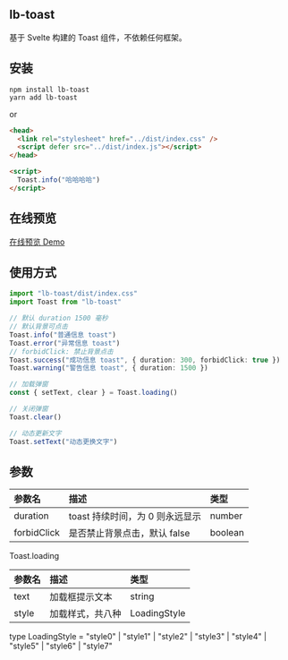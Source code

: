 ## lb-toast

基于 Svelte 构建的 Toast 组件，不依赖任何框架。

## 安装

```shell
npm install lb-toast
yarn add lb-toast
```

or

```html
<head>
  <link rel="stylesheet" href="../dist/index.css" />
  <script defer src="../dist/index.js"></script>
</head>

<script>
  Toast.info("哈哈哈哈")
</script>
```

## 在线预览

[在线预览 Demo](https://lb-tools.github.io/lb-toast/)

## 使用方式

```typescript
import "lb-toast/dist/index.css"
import Toast from "lb-toast"

// 默认 duration 1500 毫秒
// 默认背景可点击
Toast.info("普通信息 toast")
Toast.error("异常信息 toast")
// forbidClick: 禁止背景点击
Toast.success("成功信息 toast", { duration: 300, forbidClick: true })
Toast.warning("警告信息 toast", { duration: 1500 })

// 加载弹窗
const { setText, clear } = Toast.loading()

// 关闭弹窗
Toast.clear()

// 动态更新文字
Toast.setText("动态更换文字")
```

## 参数

| 参数名      | 描述                            | 类型    |
| :---------- | :------------------------------ | :------ |
| duration    | toast 持续时间，为 0 则永远显示 | number  |
| forbidClick | 是否禁止背景点击，默认 false    | boolean |

Toast.loading

| 参数名 | 描述             | 类型         |
| :----- | :--------------- | :----------- |
| text   | 加载框提示文本   | string       |
| style  | 加载样式，共八种 | LoadingStyle |

type LoadingStyle = "style0"
| "style1"
| "style2"
| "style3"
| "style4"
| "style5"
| "style6"
| "style7"
